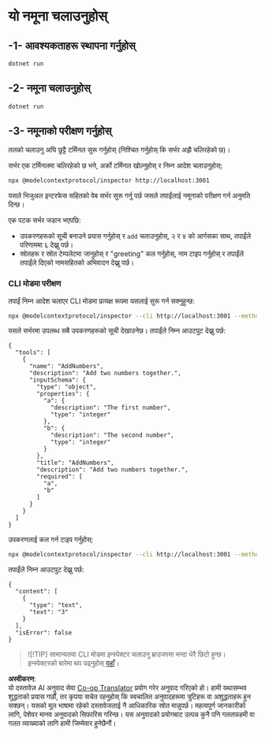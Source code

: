 <!--
CO_OP_TRANSLATOR_METADATA:
{
  "original_hash": "b97c5e77cede68533d7a92d0ce89bc0a",
  "translation_date": "2025-05-17T11:54:48+00:00",
  "source_file": "03-GettingStarted/05-sse-server/solution/dotnet/README.md",
  "language_code": "ne"
}
-->
# यो नमूना चलाउनुहोस्

## -1- आवश्यकताहरू स्थापना गर्नुहोस्

```bash
dotnet run
```

## -2- नमूना चलाउनुहोस्

```bash
dotnet run
```

## -3- नमूनाको परीक्षण गर्नुहोस्

तलको चलाउनु अघि छुट्टै टर्मिनल सुरू गर्नुहोस् (निश्चित गर्नुहोस् कि सर्भर अझै चलिरहेको छ)।

सर्भर एक टर्मिनलमा चलिरहेको छ भने, अर्को टर्मिनल खोल्नुहोस् र निम्न आदेश चलाउनुहोस्:

```bash
npx @modelcontextprotocol/inspector http://localhost:3001
```

यसले भिजुअल इन्टरफेस सहितको वेब सर्भर सुरू गर्नु पर्छ जसले तपाईंलाई नमूनाको परीक्षण गर्न अनुमति दिन्छ।

एक पटक सर्भर जडान भएपछि:

- उपकरणहरूको सूची बनाउने प्रयास गर्नुहोस् र `add` चलाउनुहोस्, २ र ४ को आर्गसका साथ, तपाईंले परिणाममा ६ देख्नु पर्छ।
- स्रोतहरू र स्रोत टेम्पलेटमा जानुहोस् र "greeting" कल गर्नुहोस्, नाम टाइप गर्नुहोस् र तपाईंले तपाईंले दिएको नामसहितको अभिवादन देख्नु पर्छ।

### CLI मोडमा परीक्षण

तपाईं निम्न आदेश चलाएर CLI मोडमा प्रत्यक्ष रूपमा यसलाई सुरू गर्न सक्नुहुन्छ:

```bash 
npx @modelcontextprotocol/inspector --cli http://localhost:3001 --method tools/list
```

यसले सर्भरमा उपलब्ध सबै उपकरणहरूको सूची देखाउनेछ। तपाईंले निम्न आउटपुट देख्नु पर्छ:

```text
{
  "tools": [
    {
      "name": "AddNumbers",
      "description": "Add two numbers together.",
      "inputSchema": {
        "type": "object",
        "properties": {
          "a": {
            "description": "The first number",
            "type": "integer"
          },
          "b": {
            "description": "The second number",
            "type": "integer"
          }
        },
        "title": "AddNumbers",
        "description": "Add two numbers together.",
        "required": [
          "a",
          "b"
        ]
      }
    }
  ]
}
```

उपकरणलाई कल गर्न टाइप गर्नुहोस्:

```bash
npx @modelcontextprotocol/inspector --cli http://localhost:3001 --method tools/call --tool-name AddNumbers --tool-arg a=1 --tool-arg b=2
```

तपाईंले निम्न आउटपुट देख्नु पर्छ:

```text
{
  "content": [
    {
      "type": "text",
      "text": "3"
    }
  ],
  "isError": false
}
```

> ![!TIP]
> सामान्यतया CLI मोडमा इन्स्पेक्टर चलाउनु ब्राउजरमा भन्दा धेरै छिटो हुन्छ।
> इन्स्पेक्टरको बारेमा थप पढ्नुहोस् [यहाँ](https://github.com/modelcontextprotocol/inspector)।

**अस्वीकरण**:  
यो दस्तावेज़ AI अनुवाद सेवा [Co-op Translator](https://github.com/Azure/co-op-translator) प्रयोग गरेर अनुवाद गरिएको हो। हामी यथासम्भव शुद्धताको प्रयास गर्छौं, तर कृपया सचेत रहनुहोस् कि स्वचालित अनुवादहरूमा त्रुटिहरू वा अशुद्धताहरू हुन सक्छन्। यसको मूल भाषामा रहेको दस्तावेजलाई नै आधिकारिक स्रोत मान्नुपर्छ। महत्वपूर्ण जानकारीको लागि, पेशेवर मानव अनुवादको सिफारिस गरिन्छ। यस अनुवादको प्रयोगबाट उत्पन्न कुनै पनि गलतफहमी वा गलत व्याख्याको लागि हामी जिम्मेवार हुनेछैनौं।